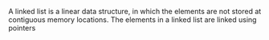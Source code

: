A linked list is a linear data structure, in which the elements are not stored at contiguous memory locations. The elements in a linked list are linked using pointers
